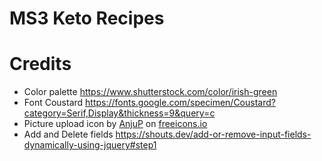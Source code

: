 # MS3 Keto Recipes
 
# Credits
- Color palette https://www.shutterstock.com/color/irish-green
- Font Coustard https://fonts.google.com/specimen/Coustard?category=Serif,Display&thickness=9&query=c
- Picture upload icon by <a href="https://freeicons.io/profile/3031">AnjuP</a> on <a href="https://freeicons.io">freeicons.io</a>
- Add and Delete fields https://shouts.dev/add-or-remove-input-fields-dynamically-using-jquery#step1                                
                                